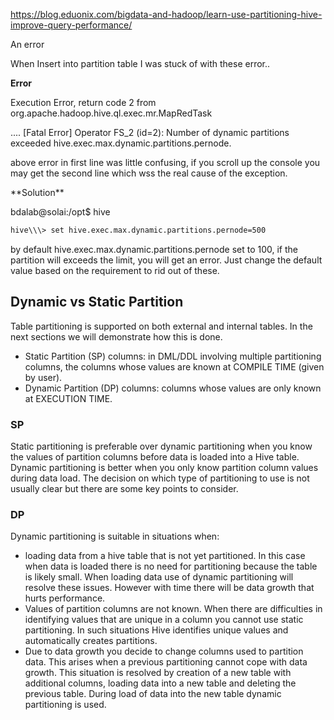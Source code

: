https://blog.eduonix.com/bigdata-and-hadoop/learn-use-partitioning-hive-improve-query-performance/

An error

When Insert into partition table I was stuck of with these error..

**Error**

 Execution Error, return code 2 from org.apache.hadoop.hive.ql.exec.mr.MapRedTask

....
[Fatal Error] Operator FS\_2 (id=2): Number of dynamic partitions exceeded hive.exec.max.dynamic.partitions.pernode.

above error in first line was little confusing, if you scroll up the console you may get the second line which wss the real cause of the exception.

\*\*Solution\*\*

 bdalab@solai:/opt$ hive

 ```bash
 hive\\\> set hive.exec.max.dynamic.partitions.pernode=500
 ```

by default hive.exec.max.dynamic.partitions.pernode set to 100, if the partition will exceeds the limit, you will get an error. Just change the default value based on the requirement to rid out of these.





## Dynamic vs  Static Partition

Table partitioning is supported on both external and internal tables. In the next sections we will demonstrate how this is done.


* Static Partition (SP) columns: in DML/DDL involving multiple partitioning columns, the columns whose values are known at COMPILE TIME (given by user).
* Dynamic Partition (DP) columns: columns whose values are only known at EXECUTION TIME.

### SP

Static partitioning is preferable over dynamic partitioning when you know the values of partition columns before data is loaded into a Hive table. Dynamic partitioning is better when you only know partition column values during data load. The decision on which type of partitioning to use is not usually clear but there are some key points to consider.

### DP

Dynamic partitioning is suitable in situations when:

* loading data from a hive table that is not yet partitioned. In this case when data is loaded there is no need for partitioning because the table is likely small. When loading data use of dynamic partitioning will resolve these issues. However with time there will be data growth that hurts performance. 
* Values of partition columns are not known. When there are difficulties in identifying values that are unique in a column you cannot use static partitioning. In such situations Hive identifies unique values and automatically creates partitions.
* Due to data growth you decide to change columns used to partition data. This arises when a previous partitioning cannot cope with data growth. This situation is resolved by creation of a new table with additional columns, loading data into a new table and deleting the previous table. During load of data into the new table dynamic partitioning is used.









